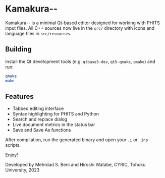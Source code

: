 # Kamakura--

Kamakura-- is a minimal Qt-based editor designed for working with PHITS input files.
All C++ sources now live in the `src/` directory with icons and language files in
`src/resources`.

## Building
Install the Qt development tools (e.g. `qtbase5-dev`, `qt5-qmake`, `cmake`) and run:

```bash
qmake
make
```

## Features
- Tabbed editing interface
- Syntax highlighting for PHITS and Python
- Search and replace dialog
- Live document metrics in the status bar
- Save and Save As functions

After compilation, run the generated binary and open your `.i` or `.inp` scripts.

Enjoy!

Developed by Mehrdad S. Beni and Hiroshi Watabe, CYRIC, Tohoku University, 2023
